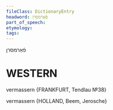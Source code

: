 ```yaml
---
fileClass: DictionaryEntry
headword: פֿאַרמסרן
part_of_speech: 
etymology: 
tags: 
---
```

פֿאַרמסרן

WESTERN
========

vermassern {FRANKFURT, Tendlau №38}

vermassern {HOLLAND, Beem, Jerosche}